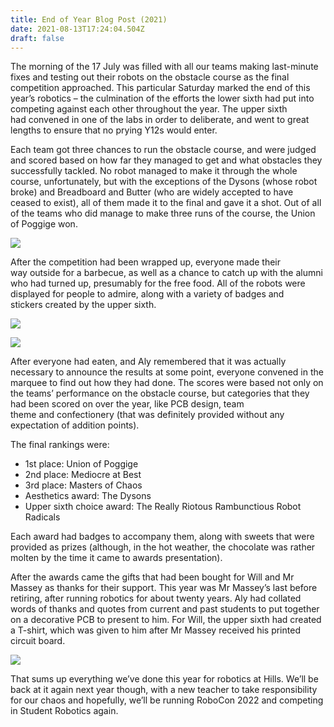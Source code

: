 ```yaml
---
title: End of Year Blog Post (2021)
date: 2021-08-13T17:24:04.504Z
draft: false
---
```

<!--StartFragment-->

The morning of the 17 July was filled with all our teams making last-minute fixes and testing out their robots on the obstacle course as the final competition approached. This particular Saturday marked the end of this year’s robotics – the culmination of the efforts the lower sixth had put into competing against each other throughout the year. The upper sixth had convened in one of the labs in order to deliberate, and went to great lengths to ensure that no prying Y12s would enter. 

Each team got three chances to run the obstacle course, and were judged and scored based on how far they managed to get and what obstacles they successfully tackled. No robot managed to make it through the whole course, unfortunately, but with the exceptions of the Dysons (whose robot broke) and Breadboard and Butter (who are widely accepted to have ceased to exist), all of them made it to the final and gave it a shot. Out of all of the teams who did manage to make three runs of the course, the Union of Poggige won. 

![](/gallery/images/p1080560.jpg)

After the competition had been wrapped up, everyone made their way outside for a barbecue, as well as a chance to catch up with the alumni who had turned up, presumably for the free food. All of the robots were displayed for people to admire, along with a variety of badges and stickers created by the upper sixth.  

![](/gallery/images/p1080552.jpg)

![](/gallery/images/p1080558.jpg)

After everyone had eaten, and Aly remembered that it was actually necessary to announce the results at some point, everyone convened in the marquee to find out how they had done. The scores were based not only on the teams’ performance on the obstacle course, but categories that they had been scored on over the year, like PCB design, team theme and confectionery (that was definitely provided without any expectation of addition points). 

The final rankings were: 

* 1st place: Union of Poggige 
* 2nd place: Mediocre at Best 
* 3rd place: Masters of Chaos 
* Aesthetics award: The Dysons 
* Upper sixth choice award: The Really Riotous Rambunctious Robot Radicals 

Each award had badges to accompany them, along with sweets that were provided as prizes (although, in the hot weather, the chocolate was rather molten by the time it came to awards presentation).  

After the awards came the gifts that had been bought for Will and Mr Massey as thanks for their support. This year was Mr Massey’s last before retiring, after running robotics for about twenty years. Aly had collated words of thanks and quotes from current and past students to put together on a decorative PCB to present to him. For Will, the upper sixth had created a T-shirt, which was given to him after Mr Massey received his printed circuit board.  

![](/gallery/images/p1080566.jpg)

That sums up everything we’ve done this year for robotics at Hills. We’ll be back at it again next year though, with a new teacher to take responsibility for our chaos and hopefully, we’ll be running RoboCon 2022 and competing in Student Robotics again. 

<!--EndFragment-->